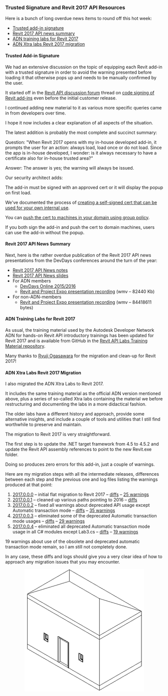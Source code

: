 <head>
<title>The Building Coder</title>
<meta http-equiv="Content-Type" content="text/html; charset=utf-8"/>
<link rel="stylesheet" type="text/css" href="3dwc.css"/>
<script src="https://cdn.rawgit.com/google/code-prettify/master/loader/run_prettify.js?autoload=true" defer="defer"></script>
</head>

<!---

- migrated ADN Xtra labs to Revit 2017

- migrated ADN labs to Revit 2017

- revit 2017 api news
  devdays online recording
  summary rtf doc

- trusted signature
  11397533 [Code signing of Revit Addins]
  http://forums.autodesk.com/t5/revit-api/code-signing-of-revit-addins/m-p/5981560
  11782787 [Revit 2017 signed addin warning]
  11809640 [Code Signing of Revit 2017 Addins]

Trusted Signature and Revit 2017 API Resources #revitapi #3dwebcoder @AutodeskRevit @AutodeskForge #aec #bim


&ndash; 
...

-->

### Trusted Signature and Revit 2017 API Resources

Here is a bunch of long overdue news items to round off this hot week:

- [Trusted add-in signature](#2)
- [Revit 2017 API news summary](#3)
- [ADN training labs for Revit 2017](#4)
- [ADN Xtra labs Revit 2017 migration](#5)


#### <a name="2"></a>Trusted Add-in Signature

We had an extensive discussion on the topic of equipping each Revit add-in with a trusted signature in order to avoid the warning presented before loading it that otherwise pops up and needs to be manually confirmed by the user.

It started off in
the [Revit API discussion forum](http://forums.autodesk.com/t5/revit-api/bd-p/160) thread
on [code signing of Revit add-ins](http://forums.autodesk.com/t5/revit-api/code-signing-of-revit-addins/m-p/5981560) even
before the initial customer release.

I continued adding new material to it as various more specific queries came in from developers over time.

I hope it now includes a clear explanation of all aspects of the situation.

The latest addition is probably the most complete and succinct summary:

Question: "When Revit 2017 opens with my in-house developed add-in, it prompts the user for an action: always load, load once or do not load. Since the app is in-house developed, I wonder: is it always necessary to have a certificate also for in-house trusted area?"
 
Answer: The answer is yes; the warning will always be issued.

Our security architect adds:
 
The add-in must be signed with an approved cert or it will display the popup on first load.
 
We've documented the process
of [creating a self-signed cert that can be used for your own internal use](http://help.autodesk.com/view/RVT/2017/ENU/?guid=GUID-B9A067F4-234F-47F8-A5EE-0D84A93FA98E).
 
You
can <a href="https://technet.microsoft.com/en-us/library/dd807084(v=ws.11).aspx">push the cert to machines in your domain using group policy</a>.
 
If you both sign the add-in and push the cert to domain machines, users can use the add-in without the popup.


#### <a name="3"></a>Revit 2017 API News Summary

Next, here is the rather overdue publication of the Revit 2017 API news presentations from the DevDays conferences around the turn of the year:

- [Revit 2017 API News notes](/a/devdays/2015/Revit_API_News/Revit_2017_API_News_notes.pdf)
- [Revit 2017 API News slides](/a/devdays/2015/Revit_API_News/Revit_2017_API_News_slides.pdf)
- For ADN members
    - [DevDays Online 2015/2016](http://adn.autodesk.com/adn/servlet/item?siteID=4814862&id=25207102)
    - [Revit and Project Expo presentation recording](http://adn.autodesk.com/adn/servlet/file/developer_days_online_revit_and_project_expo.wmv?siteID=4814862&id=25214065) (wmv &ndash; 82440 Kb)
- For non-ADN-members
    - [Revit and Project Expo presentation recording](http://thebuildingcoder.typepad.com/revit_2017_api_news/developer_days_online_revit_and_project_expo.wmv) (wmv &ndash; 84418611 bytes)


#### <a name="4"></a>ADN Training Labs for Revit 2017

As usual, the training material used by the Autodesk Developer Network ADN for hands-on Revit API introductory trainings has been updated for Revit 2017 and is available from GitHub in
the [Revit API Labs Training Material repository](https://github.com/ADN-DevTech/RevitTrainingMaterial).

Many thanks to [Ryuji Ogasawara](http://adndevblog.typepad.com/technology_perspective/ryuji-ogasawara.html) for
the migration and clean-up for Revit 2017!


#### <a name="5"></a>ADN Xtra Labs Revit 2017 Migration

I also migrated the ADN Xtra Labs to Revit 2017.

It includes the same training material as the official ADN version mentioned above, plus a series of so-called Xtra labs containing the material we before restructuring and documenting the labs in a more didactical fashion.

The older labs have a different history and approach, provide some alternative insights, and include a couple of tools and utilities that I still find worthwhile to preserve and maintain.

The migration to Revit 2017 is very straightforward.

The first step is to update the .NET target framework from 4.5 to 4.5.2 and update the Revit API assembly references to point to the new Revit.exe folder.

Doing so produces zero errors for this add-in, just a couple of warnings.

Here are my migration steps with all the intermediate releases, differences between each step and the previous one and log files listing the warnings produced at that point:

1. [2017.0.0.0](https://github.com/jeremytammik/AdnRevitApiLabsXtra/releases/tag/2017.0.0.0)
&ndash; initial flat migration to Revit 2017
&ndash; [diffs](https://github.com/jeremytammik/AdnRevitApiLabsXtra/compare/2016.0.0.10...2017.0.0.0)
&ndash; [25 warnings](zip/adn_xtra_2017_warnings_01.txt)
2. [2017.0.0.1](https://github.com/jeremytammik/AdnRevitApiLabsXtra/releases/tag/2017.0.0.1)
&ndash; cleaned up various paths pointing to 2016
&ndash; [diffs](https://github.com/jeremytammik/AdnRevitApiLabsXtra/compare/2017.0.0.0...2017.0.0.1)
3. [2017.0.0.2](https://github.com/jeremytammik/AdnRevitApiLabsXtra/releases/tag/2017.0.0.2)
&ndash; fixed all warnings about deprecated API usage except Automatic transaction mode
&ndash; [diffs](https://github.com/jeremytammik/AdnRevitApiLabsXtra/compare/2017.0.0.1...2017.0.0.2)
&ndash; [35 warnings](zip/adn_xtra_2017_warnings_02.txt)
4. [2017.0.0.3](https://github.com/jeremytammik/AdnRevitApiLabsXtra/releases/tag/2017.0.0.3)
&ndash; eliminated some of the deprecated Automatic transaction mode usages
&ndash; [diffs](https://github.com/jeremytammik/AdnRevitApiLabsXtra/compare/2017.0.0.2...2017.0.0.3)
&ndash; [29 warnings](zip/adn_xtra_2017_warnings_03.txt)
5. [2017.0.0.4](https://github.com/jeremytammik/AdnRevitApiLabsXtra/releases/tag/2017.0.0.4)
&ndash; eliminated all deprecated Automatic transaction mode usage in all C# modules except Lab3.cs
&ndash; [diffs](https://github.com/jeremytammik/AdnRevitApiLabsXtra/compare/2017.0.0.3...2017.0.0.4)
&ndash; [19 warnings](zip/adn_xtra_2017_warnings_04.txt)

19 warnings about use of the obsolete and deprecated automatic transaction mode remain, so I am still not completely done.

In any case, these diffs and logs should give you a very clear idea of how to approach any migration issues that you may encounter.

<center>
<img src="img/little_house_3d_view.png" alt="Little house" width="380">
</center>
